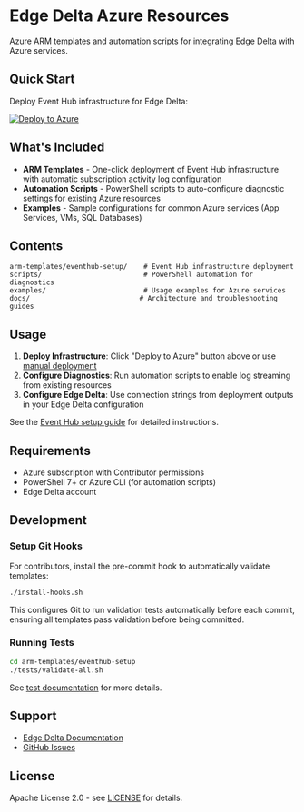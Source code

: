 # Edge Delta Azure Resources

Azure ARM templates and automation scripts for integrating Edge Delta with Azure services.

## Quick Start

Deploy Event Hub infrastructure for Edge Delta:

[![Deploy to Azure](https://aka.ms/deploytoazurebutton)](https://portal.azure.com/#create/Microsoft.Template/uri/https%3A%2F%2Fraw.githubusercontent.com%2Fedgedelta%2Fedgedelta-azure-resources%2Fmain%2Farm-templates%2Feventhub-setup%2Fazuredeploy.json%3Fv%3D1.0.11/createUIDefinitionUri/https%3A%2F%2Fraw.githubusercontent.com%2Fedgedelta%2Fedgedelta-azure-resources%2Fmain%2Farm-templates%2Feventhub-setup%2FcreateUiDefinition.json%3Fv%3D1.0.11)

## What's Included

- **ARM Templates** - One-click deployment of Event Hub infrastructure with automatic subscription activity log configuration
- **Automation Scripts** - PowerShell scripts to auto-configure diagnostic settings for existing Azure resources
- **Examples** - Sample configurations for common Azure services (App Services, VMs, SQL Databases)

## Contents

```
arm-templates/eventhub-setup/    # Event Hub infrastructure deployment
scripts/                         # PowerShell automation for diagnostics
examples/                        # Usage examples for Azure services
docs/                           # Architecture and troubleshooting guides
```

## Usage

1. **Deploy Infrastructure**: Click "Deploy to Azure" button above or use [manual deployment](arm-templates/eventhub-setup/README.md)
2. **Configure Diagnostics**: Run automation scripts to enable log streaming from existing resources
3. **Configure Edge Delta**: Use connection strings from deployment outputs in your Edge Delta configuration

See the [Event Hub setup guide](arm-templates/eventhub-setup/README.md) for detailed instructions.

## Requirements

- Azure subscription with Contributor permissions
- PowerShell 7+ or Azure CLI (for automation scripts)
- Edge Delta account

## Development

### Setup Git Hooks

For contributors, install the pre-commit hook to automatically validate templates:

```bash
./install-hooks.sh
```

This configures Git to run validation tests automatically before each commit, ensuring all templates pass validation before being committed.

### Running Tests

```bash
cd arm-templates/eventhub-setup
./tests/validate-all.sh
```

See [test documentation](arm-templates/eventhub-setup/tests/README.md) for more details.

## Support

- [Edge Delta Documentation](https://docs.edgedelta.com/)
- [GitHub Issues](https://github.com/edgedelta/edgedelta-azure-resources/issues)

## License

Apache License 2.0 - see [LICENSE](LICENSE) for details.
